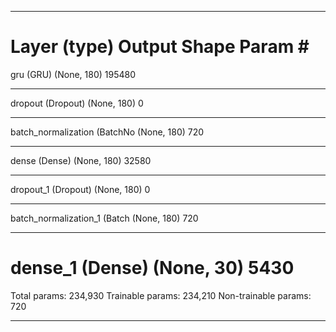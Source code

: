 _________________________________________________________________
Layer (type)                 Output Shape              Param #   
=================================================================
gru (GRU)                    (None, 180)               195480    
_________________________________________________________________
dropout (Dropout)            (None, 180)               0         
_________________________________________________________________
batch_normalization (BatchNo (None, 180)               720       
_________________________________________________________________
dense (Dense)                (None, 180)               32580     
_________________________________________________________________
dropout_1 (Dropout)          (None, 180)               0         
_________________________________________________________________
batch_normalization_1 (Batch (None, 180)               720       
_________________________________________________________________
dense_1 (Dense)              (None, 30)                5430      
=================================================================
Total params: 234,930
Trainable params: 234,210
Non-trainable params: 720
_________________________________________________________________
